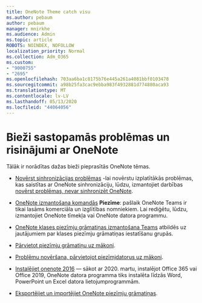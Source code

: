 ```yaml
---
title: OneNote Theme catch visu
ms.author: pebaum
author: pebaum
manager: mnirkhe
ms.audience: Admin
ms.topic: article
ROBOTS: NOINDEX, NOFOLLOW
localization_priority: Normal
ms.collection: Adm_O365
ms.custom:
- "9000755"
- "2695"
ms.openlocfilehash: 703aa6ba1c8175b76e445a261a4081bbf0103478
ms.sourcegitcommit: a98b25fa3cac9ebba983f4932881d774880aca93
ms.translationtype: MT
ms.contentlocale: lv-LV
ms.lasthandoff: 05/13/2020
ms.locfileid: "44064056"
---
```

# <a name="common-issues-and-resolutions-with-onenote"></a>Bieži sastopamās problēmas un risinājumi ar OneNote

Tālāk ir norādītas dažas bieži pieprasītās OneNote tēmas.

- [Novērst sinhronizācijas problēmas](https://support.office.com/article/299495ef-66d1-448f-90c1-b785a6968d45) -lai novērstu izplatītākās problēmas, kas saistītas ar OneNote sinhronizāciju, lūdzu, izmantojiet darbības [novērst problēmas, nevar sinhronizēt OneNote](https://support.office.com/article/Fix-issues-when-you-can-t-sync-OneNote-299495ef-66d1-448f-90c1-b785a6968d45).

- [OneNote izmantošana komandās](https://support.microsoft.com/office/add-a-onenote-notebook-to-teams-0ec78cc3-ba3b-4279-a88e-aa40af9865c2) **Piezīme**: pašlaik OneNote Teams ir tikai lasāms komerciāla un izglītības nomniekiem. Lai rediģētu, lūdzu, izmantojiet OneNote tīmekļa vai OneNote datora programmu.

- [OneNote klases piezīmju grāmatiņas izmantošana Teams](https://support.office.com/article/bd77f11f-27cd-4d41-bfbd-2b11799f1440) atbildēs uz jautājumiem par klases piezīmju grāmatiņas iestatīšanu grupās.

- [Pārvietot piezīmju grāmatiņu uz mākoni](https://support.office.com/article/d5c28b91-7b9c-45be-8f0c-529bdbba019a).

- [Problēmu novēršana, pārvietojot piezīmjdatorus uz mākoni](https://support.office.com/article/70528107-11dc-4f3f-b695-b150059dfd78).

- [Instalējiet onenote 2016](https://support.office.com/article/c08068d8-b517-4464-9ff2-132cb9c45c08) — sākot ar 2020. martu, instalējot Office 365 vai Office 2019, OneNote datora programma tiks instalēta līdzās Word, PowerPoint un Excel datora lietojumprogrammām.

- [Eksportējiet un importējiet OneNote piezīmju grāmatiņas](https://support.office.com/article/a4b60da5-8f33-464e-b1ba-b95ce540f309).

